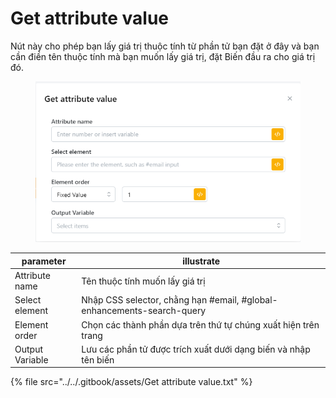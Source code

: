# Get attribute value

Nút này cho phép bạn lấy giá trị thuộc tính từ phần tử bạn đặt ở đây và bạn cần điền tên thuộc tính mà bạn muốn lấy giá trị, đặt Biến đầu ra cho giá trị đó.&#x20;



<figure><img src="../../.gitbook/assets/Get attribute value.png" alt=""><figcaption></figcaption></figure>



| parameter       | illustrate                                                             |
| --------------- | ---------------------------------------------------------------------- |
| Attribute name  | Tên thuộc tính muốn lấy giá trị                                        |
| Select element  | Nhập CSS selector, chằng hạn #email, #global-enhancements-search-query |
| Element order   | Chọn các thành phần dựa trên thứ tự chúng xuất hiện trên trang         |
| Output Variable | Lưu các phần tử được trích xuất dưới dạng biến và nhập tên biến        |



{% file src="../../.gitbook/assets/Get attribute value.txt" %}
